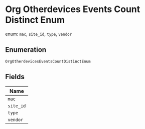 
# Org Otherdevices Events Count Distinct Enum

enum: `mac`, `site_id`, `type`, `vendor`

## Enumeration

`OrgOtherdevicesEventsCountDistinctEnum`

## Fields

| Name |
|  --- |
| `mac` |
| `site_id` |
| `type` |
| `vendor` |

